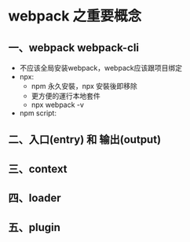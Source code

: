 # webpack 之重要概念

## 一、webpack webpack-cli

* 不应该全局安装webpack，webpack应该跟项目绑定
* npx:
  + npm 永久安裝，npx 安裝後即移除
  + 更方便的運行本地套件
  + npx webpack -v
* npm script:

## 二、入口(entry) 和 输出(output)

## 三、context

## 四、loader

## 五、plugin

